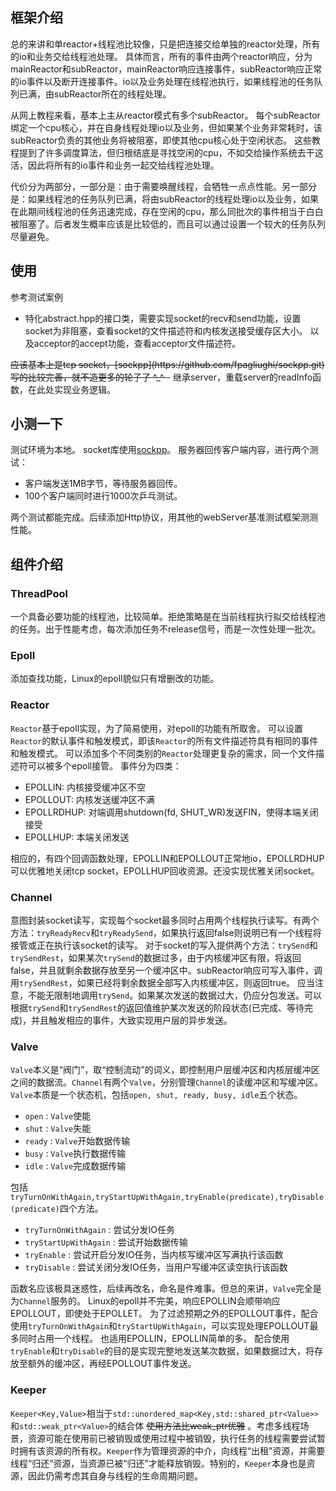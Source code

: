 ## 框架介绍
总的来讲和单reactor+线程池比较像，只是把连接交给单独的reactor处理，所有的io和业务交给线程池处理。
具体而言，所有的事件由两个reactor响应，分为mainReactor和subReactor，mainReactor响应连接事件，subReactor响应正常的io事件以及断开连接事件。io以及业务处理在线程池执行，如果线程池的任务队列已满，由subReactor所在的线程处理。

从网上教程来看，基本上主从reactor模式有多个subReactor。
每个subReactor绑定一个cpu核心，并在自身线程处理io以及业务，但如果某个业务非常耗时，该subReactor负责的其他业务将被阻塞，即使其他cpu核心处于空闲状态。
这些教程提到了许多调度算法，但归根结底是寻找空闲的cpu，不如交给操作系统去干这活，因此将所有的io事件和业务一起交给线程池处理。

代价分为两部分，一部分是：由于需要唤醒线程，会牺牲一点点性能。另一部分是：如果线程池的任务队列已满，将由subReactor的线程处理io以及业务，如果在此期间线程池的任务迅速完成，存在空闲的cpu，那么同批次的事件相当于白白被阻塞了。后者发生概率应该是比较低的，而且可以通过设置一个较大的任务队列尽量避免。

## 使用
参考测试案例

- 特化abstract.hpp的接口类，需要实现socket的recv和send功能，设置socket为非阻塞，查看socket的文件描述符和内核发送接受缓存区大小。
以及acceptor的accept功能，查看acceptor文件描述符。
<strike>
应该基本上是tcp socket，[sockpp](https://github.com/fpagliughi/sockpp.git)写的比较完善，就不造更多的轮子了 ^_^ 
</strike>
- 继承server，重载server的readInfo函数，在此处实现业务逻辑。

## 小测一下
测试环境为本地。
socket库使用[sockpp](https://github.com/fpagliughi/sockpp.git)。
服务器回传客户端内容，进行两个测试：

- 客户端发送1MB字节，等待服务器回传。
- 100个客户端同时进行1000次乒乓测试。

两个测试都能完成。后续添加Http协议，用其他的webServer基准测试框架测测性能。

## 组件介绍
### ThreadPool
一个具备必要功能的线程池，比较简单。拒绝策略是在当前线程执行拟交给线程池的任务。出于性能考虑，每次添加任务不release信号，而是一次性处理一批次。

### Epoll
添加查找功能，Linux的epoll貌似只有增删改的功能。

### Reactor
`Reactor`基于epoll实现，为了简易使用，对epoll的功能有所取舍。
可以设置`Reactor`的默认事件和触发模式，即该`Reactor`的所有文件描述符具有相同的事件和触发模式。
可以添加多个不同类别的`Reactor`处理更复杂的需求，同一个文件描述符可以被多个epoll接管。
事件分为四类：

- EPOLLIN: 内核接受缓冲区不空
- EPOLLOUT: 内核发送缓冲区不满
- EPOLLRDHUP: 对端调用shutdown(fd, SHUT_WR)发送FIN，使得本端关闭接受
- EPOLLHUP: 本端关闭发送

相应的，有四个回调函数处理，EPOLLIN和EPOLLOUT正常地io，EPOLLRDHUP可以优雅地关闭tcp socket，EPOLLHUP回收资源。还没实现优雅关闭socket。

### Channel
意图封装socket读写，实现每个socket最多同时占用两个线程执行读写。有两个方法：`tryReadyRecv`和`tryReadySend`，如果执行返回false则说明已有一个线程将接管或正在执行该socket的读写。
对于socket的写入提供两个方法：`trySend`和`trySendRest`，如果某次`trySend`的数据过多，由于内核缓冲区有限，将返回false，并且就剩余数据存放至另一个缓冲区中。subReactor响应可写入事件，调用`trySendRest`，如果已经将剩余数据全部写入内核缓冲区，则返回true。
应当注意，不能无限制地调用`trySend`。如果某次发送的数据过大，仍应分包发送。可以根据`trySend`和`trySendRest`的返回值维护某次发送的阶段状态(已完成、等待完成)，并且触发相应的事件，大致实现用户层的异步发送。

### Valve
`Valve`本义是“阀门”，取“控制流动”的词义，即控制用户层缓冲区和内核层缓冲区之间的数据流。`Channel`有两个`Valve`，分别管理`Channel`的读缓冲区和写缓冲区。`Valve`本质是一个状态机，包括`open, shut, ready, busy, idle`五个状态。

- `open` : `Valve`使能
- `shut` : `Valve`失能
- `ready` : `Valve`开始数据传输
- `busy` : `Valve`执行数据传输
- `idle` : `Valve`完成数据传输

包括`tryTurnOnWithAgain,tryStartUpWithAgain,tryEnable(predicate),tryDisable(predicate)`四个方法。

- `tryTurnOnWithAgain` : 尝试分发IO任务
- `tryStartUpWithAgain` : 尝试开始数据传输
- `tryEnable` : 尝试开启分发IO任务，当内核写缓冲区写满执行该函数
- `tryDisable` : 尝试关闭分发IO任务，当用户写缓冲区读空执行该函数

函数名应该极具迷惑性，后续再改名，命名是件难事。但总的来讲，`Valve`完全是为`Channel`服务的。
Linux的epoll并不完美，响应EPOLLIN会顺带响应EPOLLOUT，即使处于EPOLLET。
为了过滤预期之外的EPOLLOUT事件，配合使用`tryTurnOnWithAgain`和`tryStartUpWithAgain`，可以实现处理EPOLLOUT最多同时占用一个线程。
也适用EPOLLIN，EPOLLIN简单的多。
配合使用`tryEnable`和`tryDisable`的目的是实现完整地发送某次数据，如果数据过大，将存放至额外的缓冲区，再经EPOLLOUT事件发送。

### Keeper
`Keeper<Key,Value>`相当于`std::unordered_map<Key,std::shared_ptr<Value>>`和`std::weak_ptr<Value>`的结合体 <strike>使用方法比weak_ptr优雅</strike> 。考虑多线程场景，资源可能在使用前已被销毁或使用过程中被销毁，执行任务的线程需要尝试暂时拥有该资源的所有权。`Keeper`作为管理资源的中介，向线程“出租”资源，并需要线程“归还”资源，当资源已被“归还”才能释放销毁。特别的，`Keeper`本身也是资源，因此仍需考虑其自身与线程的生命周期问题。
